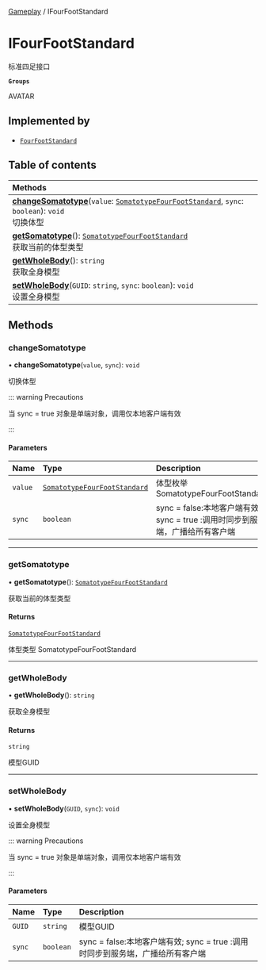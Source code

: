 [Gameplay](../modules/Gameplay.Gameplay.md) / IFourFootStandard

# IFourFootStandard <Badge type="tip" text="Interface" /> <Score text="IFourFootStandard" />

标准四足接口

**`Groups`**

AVATAR

## Implemented by

- [`FourFootStandard`](../classes/Gameplay.FourFootStandard.md)

## Table of contents

| Methods |
| :-----|
| **[changeSomatotype](Gameplay.IFourFootStandard.md#changesomatotype)**(`value`: [`SomatotypeFourFootStandard`](../enums/Gameplay.SomatotypeFourFootStandard.md), `sync`: `boolean`): `void` <br> 切换体型|
| **[getSomatotype](Gameplay.IFourFootStandard.md#getsomatotype)**(): [`SomatotypeFourFootStandard`](../enums/Gameplay.SomatotypeFourFootStandard.md) <br> 获取当前的体型类型|
| **[getWholeBody](Gameplay.IFourFootStandard.md#getwholebody)**(): `string` <br> 获取全身模型|
| **[setWholeBody](Gameplay.IFourFootStandard.md#setwholebody)**(`GUID`: `string`, `sync`: `boolean`): `void` <br> 设置全身模型|

## Methods

### changeSomatotype <Score text="changeSomatotype" /> 

• **changeSomatotype**(`value`, `sync`): `void` 

切换体型

::: warning Precautions

当 sync = true 对象是单端对象，调用仅本地客户端有效

:::


#### Parameters

| Name | Type | Description |
| :------ | :------ | :------ |
| `value` | [`SomatotypeFourFootStandard`](../enums/Gameplay.SomatotypeFourFootStandard.md) |  体型枚举 SomatotypeFourFootStandard |
| `sync` | `boolean` | sync = false:本地客户端有效; sync = true :调用时同步到服务端，广播给所有客户端 |


___

### getSomatotype <Score text="getSomatotype" /> 

• **getSomatotype**(): [`SomatotypeFourFootStandard`](../enums/Gameplay.SomatotypeFourFootStandard.md) 

获取当前的体型类型


#### Returns

[`SomatotypeFourFootStandard`](../enums/Gameplay.SomatotypeFourFootStandard.md)

体型类型 SomatotypeFourFootStandard

___

### getWholeBody <Score text="getWholeBody" /> 

• **getWholeBody**(): `string` 

获取全身模型


#### Returns

`string`

模型GUID

___

### setWholeBody <Score text="setWholeBody" /> 

• **setWholeBody**(`GUID`, `sync`): `void` 

设置全身模型

::: warning Precautions

当 sync = true 对象是单端对象，调用仅本地客户端有效

:::


#### Parameters

| Name | Type | Description |
| :------ | :------ | :------ |
| `GUID` | `string` | 模型GUID |
| `sync` | `boolean` | sync = false:本地客户端有效; sync = true :调用时同步到服务端，广播给所有客户端 |

